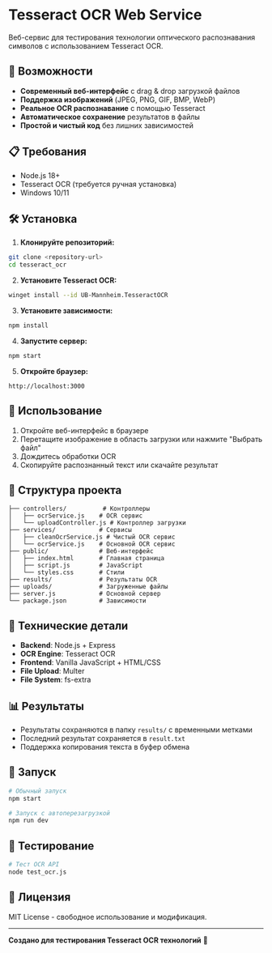 # Tesseract OCR Web Service

Веб-сервис для тестирования технологии оптического распознавания символов с использованием Tesseract OCR.

## 🚀 Возможности

- **Современный веб-интерфейс** с drag & drop загрузкой файлов
- **Поддержка изображений** (JPEG, PNG, GIF, BMP, WebP)
- **Реальное OCR распознавание** с помощью Tesseract
- **Автоматическое сохранение** результатов в файлы
- **Простой и чистый код** без лишних зависимостей

## 📋 Требования

- Node.js 18+
- Tesseract OCR (требуется ручная установка)
- Windows 10/11

## 🛠️ Установка

1. **Клонируйте репозиторий:**
```bash
git clone <repository-url>
cd tesseract_ocr
```

2. **Установите Tesseract OCR:**
```bash
winget install --id UB-Mannheim.TesseractOCR
```

3. **Установите зависимости:**
```bash
npm install
```

4. **Запустите сервер:**
```bash
npm start
```

5. **Откройте браузер:**
```
http://localhost:3000
```

## 🎯 Использование

1. Откройте веб-интерфейс в браузере
2. Перетащите изображение в область загрузки или нажмите "Выбрать файл"
3. Дождитесь обработки OCR
4. Скопируйте распознанный текст или скачайте результат

## 📁 Структура проекта

```
├── controllers/          # Контроллеры
│   ├── ocrService.js    # OCR сервис
│   └── uploadController.js # Контроллер загрузки
├── services/            # Сервисы
│   ├── cleanOcrService.js # Чистый OCR сервис
│   └── ocrService.js    # Основной OCR сервис
├── public/              # Веб-интерфейс
│   ├── index.html       # Главная страница
│   ├── script.js        # JavaScript
│   └── styles.css       # Стили
├── results/             # Результаты OCR
├── uploads/             # Загруженные файлы
├── server.js            # Основной сервер
└── package.json         # Зависимости
```

## 🔧 Технические детали

- **Backend**: Node.js + Express
- **OCR Engine**: Tesseract OCR
- **Frontend**: Vanilla JavaScript + HTML/CSS
- **File Upload**: Multer
- **File System**: fs-extra

## 📊 Результаты

- Результаты сохраняются в папку `results/` с временными метками
- Последний результат сохраняется в `result.txt`
- Поддержка копирования текста в буфер обмена

## 🚀 Запуск

```bash
# Обычный запуск
npm start

# Запуск с автоперезагрузкой
npm run dev
```

## 🧪 Тестирование

```bash
# Тест OCR API
node test_ocr.js
```

## 📝 Лицензия

MIT License - свободное использование и модификация.

---

**Создано для тестирования Tesseract OCR технологий** 🎯